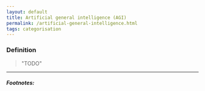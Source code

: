 ```yaml
---
layout: default
title: Artificial general intelligence (AGI)
permalink: /artificial-general-intelligence.html
tags: categorisation
---
```


### Definition

> "TODO"


<hr />

##### Footnotes:
